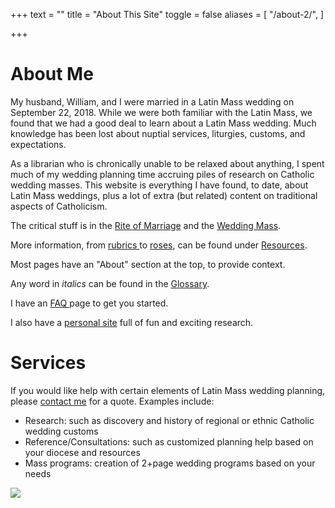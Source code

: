 +++
text = ""
title = "About This Site"
toggle = false
aliases = [
    "/about-2/",
]

+++

# About Me

My husband, William, and I were married in a Latin Mass wedding on September 22, 2018. While we were both familiar with the Latin Mass, we found that we had a good deal to learn about a Latin Mass wedding. Much knowledge has been lost about nuptial services, liturgies, customs, and expectations.

As a librarian who is chronically unable to be relaxed about anything, I spent much of my wedding planning time accruing piles of research on Catholic wedding masses. This website is everything I have found, to date, about Latin Mass weddings, plus a lot of extra (but related) content on traditional aspects of Catholicism.

The critical stuff is in the [Rite of Marriage](https://www.latinmasswedding.com/rite-of-marriage/) and the [Wedding Mass](https://www.latinmasswedding.com/the-wedding-mass/).

More information, from [rubrics ](https://www.latinmasswedding.com/resources/rubrics-for-the-wedding-mass/)to [roses](https://www.latinmasswedding.com/resources/flowers/), can be found under [Resources](https://www.latinmasswedding.com/resources/).

Most pages have an "About" section at the top, to provide context.

Any word in _italics_ can be found in the [Glossary](https://www.latinmasswedding.com/resources/glossary/).

I have an [FAQ ](https://www.latinmasswedding.com/start-here/faqs/)page to get you started.

I also have a [personal site](https://sharonkabel.com) full of fun and exciting research.

# Services

If you would like help with certain elements of Latin Mass wedding planning, please [contact me](https://www.latinmasswedding.com/#contact) for a quote. Examples include:

* Research: such as discovery and history of regional or ethnic Catholic wedding customs
* Reference/Consultations: such as customized planning help based on your diocese and resources
* Mass programs: creation of 2+page wedding programs based on your needs

![](/uploads/_MG_0753-min.JPG)
